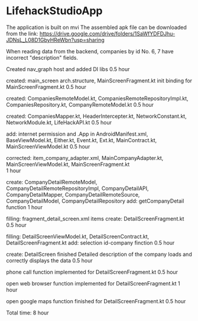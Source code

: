 # LifehackStudioApp
The application is built on mvi
The assembled apk file can be downloaded from the link:
https://drive.google.com/drive/folders/1SaWfYDFDJhu-JDNsL_L08D1GbyHReWbn?usp=sharing

When reading data from the backend, companies by id No. 6, 7 have incorrect "description" fields.



Created nav_graph host and added DI libs
0.5 hour

created:  main_screen arch.structure, MainScreenFragment.kt
init binding for MainScreenFragment.kt
0.5 hour

created:  CompaniesRemoteModel.kt, CompaniesRemoteRepositoryImpl.kt, CompaniesRepository.kt, 
CompanyRemoteModel.kt
0.5 hour

created:  CompaniesMapper.kt, HeaderIntercepter.kt, NetworkConstant.kt, NetworkModule.kt, 
LifeHackAPI.kt
0.5 hour

add:  internet permission and .App in AndroidManifest.xml, BaseViewModel.kt, Either.kt, Event.kt,
Ext.kt, MainContract.kt, MainScreenViewModel.kt
0.5 hour

corrected:  item_company_adapter.xml, MainCompanyAdapter.kt, MainScreenViewModel.kt, 
MainScreenFragment.kt        
1 hour

create:  CompanyDetailRemoteModel, CompanyDetailRemoteRepositoryImpl, CompanyDetailAPI,
CompanyDetailMapper, CompanyDetailRemoteSource, CompanyDetailModel, CompanyDetailRepository
add:  getCompanyDetail function
1 hour

filling:  fragment_detail_screen.xml items
create:  DetailScreenFragment.kt
0.5 hour

filling:  DetailScreenViewModel.kt, DetailScreenContract.kt, DetailScreenFragment.kt
add:  selection id-company finction
0.5 hour

create:  DetailScreen finished
Detailed description of the company loads and correctly displays the data
0.5 hour

phone call function implemented for DetailScreenFragment.kt
0.5 hour

open web browser function implemented for DetailScreenFragment.kt
1 hour

open google maps function finished for DetailScreenFragment.kt
0.5 hour

Total time: 8 hour